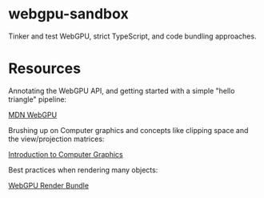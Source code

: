 # webgpu-sandbox

Tinker and test WebGPU, strict TypeScript, and code bundling approaches.

# Resources

Annotating the WebGPU API, and getting started with a simple "hello triangle" pipeline:

[MDN WebGPU](https://developer.mozilla.org/en-US/docs/Web/API/WebGPU_API)

Brushing up on Computer graphics and concepts like clipping space and the view/projection matrices:

[Introduction to Computer Graphics](https://math.hws.edu/graphicsbook/index.html)

Best practices when rendering many objects:

[WebGPU Render Bundle](https://toji.dev/webgpu-best-practices/render-bundles.html)
